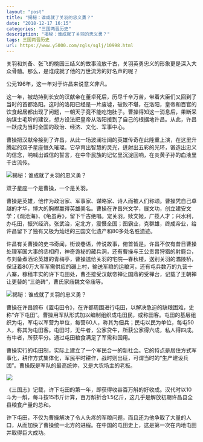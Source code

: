 ```yaml
---
layout: "post"
title: "揭秘：谁成就了关羽的忠义勇？"
date: "2018-12-17 16:15"
categories: "三国两晋历史"
description: "揭秘：谁成就了关羽的忠义勇？"
tags: 三国两晋历史
url: https://www.y5000.com/zgls/sglj/10998.html
---
```






关羽和刘备、张飞的桃园三结义的故事流放千古，关羽英勇忠义的形象更是深入大众骨髓。那么，是谁成就了他的万世流芳的好名声的呢？

公元196年，这一年对于许昌来说意义非凡。

这一年，被劫持到长安的汉献帝在董卓死后，历尽千辛万苦，带着大臣们又回到了当时的首都洛阳。这时的洛阳已经是一片废墟，破败不堪，在洛阳，皇帝和百官的饮食起居都出现了问题，一朝天子竟不能吃饱肚子。曹操得知这一消息后，果断采纳谋士毛玠的建议，想方设法把皇帝从洛阳接到了自己的根据地许昌。从此，许昌一跃成为当时全国的政治、经济、文化、军事中心。

曹操把汉献帝接到了许昌，从此一场波澜壮阔的英雄传奇在此隆重上演，在这里升腾起的双子星座恒久璀璨。它孕育出智慧的灵光，迸射出五彩的光环，锻造出忠义的信念，呐喊出诚信的誓言，在中华民族的记忆里沉淀回响，在炎黄子孙的血液里千古流传。

![揭秘：谁成就了关羽的忠义勇？](/uploads/allimg/170117/6-1F11F95235222.JPG)

双子星座一个是曹操，一个是关羽。

曹操是英雄，他作为政治家、军事家、谋略家、诗人而被人们称颂。曹操凭自己卓越的才华，博大的胸襟赢得英雄美名。曹操在许昌兴文学，展文功，创立建安文学；《观沧海》、《龟虽寿》，留下千古绝唱。宠关羽，赎文姬，广揽人才；兴水利，办屯田，振兴经济。张武治，定北方，震慑全国；图霸业，克群雄，终成帝业，给许昌留下了独有又极为灿烂的三国文化遗产和80多处名胜遗迹。

许昌有关曹操的史书奇闻，街谈巷语，传说故事，俯首皆是。许昌不仅有昔日曹操处理军国大事的丞相府，神奇诡秘的藏兵洞，还有曹操与王公贵胄狩猎的射鹿台，与刘备煮酒论英雄的青梅亭，曹操送给关羽的宅院—春秋楼，送别关羽的灞陵桥，保证着80万大军军需供应的碾上村，输送军粮的运粮河，还有屯兵数万的九营十八寨，稼穑丰实的许下屯田处，曹丕接受汉献帝禅让国鼎的受禅台，记载了王朝禅让更替的“三绝碑”，曹氏家庙魏文帝庙等。

![揭秘：谁成就了关羽的忠义勇？](/uploads/allimg/170117/6-1F11F95120318.JPG)

曹操在许昌颁布《置屯田令》，在许都周围进行屯田，以解决急迫的缺粮困难，史称“许下屯田”。曹操用军队形式加以编制组织成屯田民，或称田客。屯田的基层组织为屯，军屯以军营为单位，每营60人，称其为佃兵；民屯以民为单位，每屯50人，称其为屯田客。屯田时，无牛者，公家贷牛，所获公家得六成，私人得四成。有牛者，所获平分。通过屯田粮食满足了军需和国用。

曹操实行的屯田制，实际上建立了一个军民合一的新社会。它的特点是居住方式军事化，耕作方式集体化，军民平时耕作，战时则出征，可谓当时的“生产建设兵团”。曹操既是军队的最高统帅，又是大农场主的老板。

![](https://img.y5000.com/uploads/allimg/170117/095S16238-0.jpg)

《三国志》记载，许下屯田的第一年，即获得收谷百万斛的好收成。汉代时以10斗为一斛，每斗按15市斤计算，百万斛折合1.5亿斤，这几乎是解放初期许昌县全县粮食产量的总和。

许下屯田，不仅为曹操解决了令人头疼的军粮问题，而且还为他争取了大量的人口，从而加快了曹操统一北方的进程。在中国的屯田史上，这是第一次在内地屯田并取得巨大成功。
